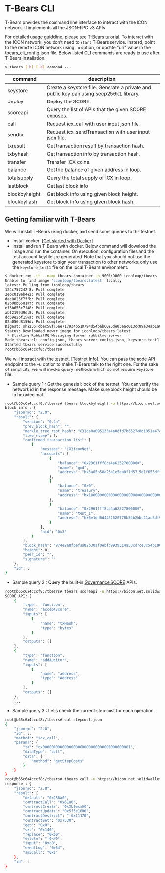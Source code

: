 # T-Bears CLI

T-Bears provides the command line interface to interact with the ICON network. It implements all the JSON-RPC v3 APIs. 

For detailed usage guideline, please see [T-Bears tutorial](https://github.com/icon-project/t-bears/blob/master/README.md). 
To interact with the ICON network, you don’t need to `start` T-Bears service. 
Instead, point to the remote ICON network using `-u` option, or update "uri" value in the tbears_cli_config.json file.
Below listed CLI commands are ready to use after T-Bears installation.

```bash
$ tbears [-h] [-d] command ...
```

| command | description |
|-------|-------|
| keystore | Create a keystore file. Generate a private and public key pair using secp256k1 library. |
| deploy | Deploy the SCORE. |
| scoreapi | Query the list of APIs that the given SCORE exposes. |
| call | Request icx_call with user input json file. |
| sendtx | Request icx_sendTransaction with user input json file. |
| txresult | Get transaction result by transaction hash. |
| txbyhash | Get transaction info by transaction hash. |
| transfer | Transfer ICX coins. |
| balance | Get the balance of given address in loop. |
| totalsupply | Query the total supply of ICX in loop. |
| lastblock | Get last block info |
| blockbyheight | Get block info using given block height. |
| blockbyhash | Get block info using given block hash. |

## Getting familiar with T-Bears
We will install T-Bears using docker, and send some queries to the testnet.  

- Install docker. [[Get started with Docker](https://www.docker.com/get-started)]
- Install and run T-Bears with docker.
Below command will download the image and run the container.
On execution, configuration files and the test account keyfile are generated.
Note that you should not use the generated keystore to sign your transaction to other networks,
only use the `keystore_test1` file on the local T-Bears environment.

```bash
$ docker run -it --name tbears-container -p 9000:9000 iconloop/tbears
Unable to find image 'iconloop/tbears:latest' locally
latest: Pulling from iconloop/tbears
124c757242f8: Pull complete 
2ebc019eb4e2: Pull complete 
dac0825f7ffb: Pull complete 
82b0bb65d1bf: Pull complete 
ef3b655c7f88: Pull complete 
abf2199d9d18: Pull complete 
dd59e2bf156a: Pull complete 
02a056d8159d: Pull complete 
Digest: sha256:cbec58fc5ae717934b510794d54bab6095de03eac013cc89a34ab1a8899e1813
Status: Downloaded newer image for iconloop/tbears:latest
 * Starting RabbitMQ Messaging Server rabbitmq-server                    [ OK ] 
Made tbears_cli_config.json, tbears_server_config.json, keystore_test1 successfully
Started tbears service successfully
root@b65c6a4cccf8:/tbears#
```

We will interact with the testnet.
[[Testnet Info](icon_network.md#testnet-for-dapps)].
You can pass the node API endpoint to the -u option to make T-Bears talk to the right one.
For the sake of simplicity, we will invoke query methods which do not require keystore file.
- Sample query 1 : Get the genesis block of the testnet. You can verify the network id in the response message.
Make sure block height should be in hexadecimal. 

```bash
root@b65c6a4cccf8:/tbears# tbears blockbyheight -u https://bicon.net.solidwallet.io/api/v3 0x0
block info : {
    "jsonrpc": "2.0",
    "result": {
        "version": "0.1a",
        "prev_block_hash": "",
        "merkle_tree_root_hash": "831da0a095133e4a0dfd7b6527e8d1851a474dfface9748ec2fe2c6464d345ed",
        "time_stamp": 0,
        "confirmed_transaction_list": [
            {
                "message": "{X}iconNet",
                "accounts": [
                    {
                        "balance": "0x2961fff8ca4a62327800000",
                        "name": "god",
                        "address": "hx5a05b58a25a1e5ea0f1d5715e1f655dffc1fb30a"
                    },
                    {
                        "balance": "0x0",
                        "name": "treasury",
                        "address": "hx1000000000000000000000000000000000000000"
                    },
                    {
                        "balance": "0x2961fff8ca4a62327800000",
                        "name": "test_1",
                        "address": "hx6e1dd0d4432620778b54b2bbc21ac3df961adf89"
                    }
                ],
                "nid": "0x3"
            }
        ],
        "block_hash": "974e2a8fbefad82b30af0ebfd9939314a53cd7ce3c54b19079b59501122987fe",
        "height": 0,
        "peer_id": "",
        "signature": ""
    },
    "id": 1
}

```

- Sample query 2 : Query the built-in [Governance SCORE](https://github.com/icon-project/governance/blob/master/README.md) APIs.

```bash
root@b65c6a4cccf8:/tbears# tbears scoreapi -u https://bicon.net.solidwallet.io/api/v3 cx0000000000000000000000000000000000000001
SCORE API: [
    {
        "type": "function",
        "name": "acceptScore",
        "inputs": [
            {
                "name": "txHash",
                "type": "bytes"
            }
        ],
        "outputs": []
    },
    {
        "type": "function",
        "name": "addAuditor",
        "inputs": [
            {
                "name": "address",
                "type": "Address"
            }
        ],
        "outputs": []
    },
    ...
```

- Sample query 3 : Let's check the current step cost for each operation.

```bash
root@b65c6a4cccf8:/tbears# cat stepcost.json 
{
    "jsonrpc": "2.0",
    "id": 1,
    "method": "icx_call",
    "params": {
        "to": "cx0000000000000000000000000000000000000001",
        "dataType": "call",
        "data": {
            "method": "getStepCosts"
        }
    }
}
root@b65c6a4cccf8:/tbears# tbears call -u https://bicon.net.solidwallet.io/api/v3 stepcost.json
response : {
    "jsonrpc": "2.0",
    "result": {
        "default": "0x186a0",
        "contractCall": "0x61a8",
        "contractCreate": "0x3b9aca00",
        "contractUpdate": "0x5f5e1000",
        "contractDestruct": "-0x11170",
        "contractSet": "0x7530",
        "get": "0x0",
        "set": "0x140",
        "replace": "0x50",
        "delete": "-0xf0",
        "input": "0xc8",
        "eventLog": "0x64",
        "apiCall": "0x0"
    },
    "id": 1
}
```
